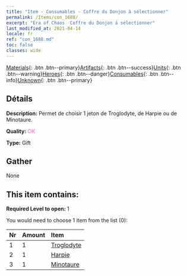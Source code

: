 ```yaml
---
title: "Item - Consumables - Coffre du Donjon à sélectionner"
permalink: /Items/con_1688/
excerpt: "Era of Chaos  Coffre du Donjon à sélectionner"
last_modified_at: 2021-04-14
locale: fr
ref: "con_1688.md"
toc: false
classes: wide
---
```

 [Materials](/fr/Items/){: .btn .btn--primary}[Artifacts](/fr/Items/Artifacts/){: .btn .btn--success}[Units](/fr/Items/Units/){: .btn .btn--warning}[Heroes](/fr/Items/Heroes/){: .btn .btn--danger}[Consumables](/fr/Items/Consumables/){: .btn .btn--info}[Unknown](/fr/Items/Unknown/){: .btn .btn--primary}

## Détails
 **Description:** Permet de choisir 1 jeton de Troglodyte, de Harpie ou de Minotaure.

 **Quality:** <span style="color: #DA70D6">OK</span>

 **Type:** Gift

## Gather

  None

## This item contains:

 **Required Level to open:** 1

 You would need to choose 1 item from the list (0):

  | Nr | Amount |     Item    |
  |:---|:-------|:------------|
  | 1 | 1 | [Troglodyte](/fr/Items/unt_244/) | 
  | 2 | 1 | [Harpie](/fr/Items/unt_245/) | 
  | 3 | 1 | [Minotaure](/fr/Items/unt_248/) | 
